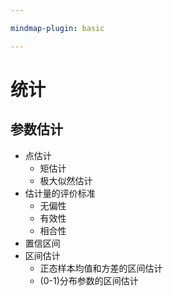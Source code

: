 ```yaml
---

mindmap-plugin: basic

---
```


# 统计

## 参数估计
- 点估计
   - 矩估计
   - 极大似然估计
- 估计量的评价标准
   - 无偏性
   - 有效性
   - 相合性
- 置信区间
- 区间估计
   - 正态样本均值和方差的区间估计
   - (0-1)分布参数的区间估计